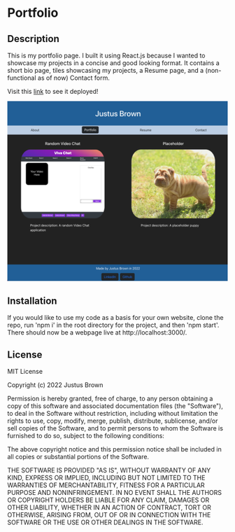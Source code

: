 # Portfolio

## Description

This is my portfolio page. I built it using React.js because I wanted to showcase my projects in a concise and good looking format. It contains a short bio page, tiles showcasing my projects, a Resume page, and a (non-functional as of now) Contact form. 

Visit this [link](https://brownj47.github.io/portfolio/) to see it deployed!

![Deployed Portfolio Page, showing tiles of a my past projects](./sshotport.png)

## Installation

If you would like to use my code as a basis for your own website, clone the repo, run 'npm i' in the root directory for the project, and then 'npm start'. There should now be a webpage live at http://localhost:3000/. 

## License

MIT License

Copyright (c) 2022 Justus Brown

Permission is hereby granted, free of charge, to any person obtaining a copy
of this software and associated documentation files (the "Software"), to deal
in the Software without restriction, including without limitation the rights
to use, copy, modify, merge, publish, distribute, sublicense, and/or sell
copies of the Software, and to permit persons to whom the Software is
furnished to do so, subject to the following conditions:

The above copyright notice and this permission notice shall be included in all
copies or substantial portions of the Software.

THE SOFTWARE IS PROVIDED "AS IS", WITHOUT WARRANTY OF ANY KIND, EXPRESS OR
IMPLIED, INCLUDING BUT NOT LIMITED TO THE WARRANTIES OF MERCHANTABILITY,
FITNESS FOR A PARTICULAR PURPOSE AND NONINFRINGEMENT. IN NO EVENT SHALL THE
AUTHORS OR COPYRIGHT HOLDERS BE LIABLE FOR ANY CLAIM, DAMAGES OR OTHER
LIABILITY, WHETHER IN AN ACTION OF CONTRACT, TORT OR OTHERWISE, ARISING FROM,
OUT OF OR IN CONNECTION WITH THE SOFTWARE OR THE USE OR OTHER DEALINGS IN THE
SOFTWARE.
